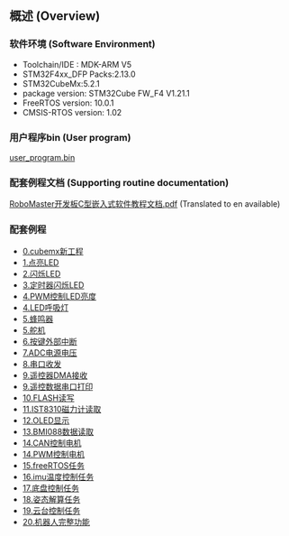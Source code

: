 ﻿## 概述 (Overview)
### 软件环境 (Software Environment)
 - Toolchain/IDE : MDK-ARM V5
 - STM32F4xx_DFP Packs:2.13.0
 - STM32CubeMx:5.2.1
 - package version: STM32Cube FW_F4 V1.21.1
 - FreeRTOS version: 10.0.1
 - CMSIS-RTOS version: 1.02
 
### 用户程序bin (User program)
[user_program.bin](0.new_cubemx_program/user_program.bin)

### 配套例程文档 (Supporting routine documentation)
[RoboMaster开发板C型嵌入式软件教程文档.pdf](RoboMaster开发板C型嵌入式软件教程文档.pdf) (Translated to en available)
### 配套例程
* [0.cubemx新工程](0.new_cubemx_program)
* [1.点亮LED](1.light_led)
* [2.闪烁LED](2.flash_light)
* [3.定时器闪烁LED](3.tim_light)
* [4.PWM控制LED亮度](4.PWM_light)
* [4.LED呼吸灯](4.homework_flow_led)
* [5.蜂鸣器](5.buzzer)
* [5.舵机](5.servo_motor)
* [6.按键外部中断](6.key_exit)
* [7.ADC电源电压](7.ADC_24V_power)
* [8.串口收发](8.USART_receive_and_send)
* [9.遥控器DMA接收](9.remote_control_dma)
* [9.遥控数据串口打印](9.remote_control_printf_pc)
* [10.FLASH读写](10.flash_read_and_write)
* [11.IST8310磁力计读取](11.ist8310)
* [12.OLED显示](11.ist8310)
* [13.BMI088数据读取](13.spi_bmi088)
* [14.CAN控制电机](14.CAN)
* [14.PWM控制电机](14.PWM_SNAIL)
* [15.freeRTOS任务](15.freeRTOS_LED)
* [16.imu温度控制任务](16.imu_temperature_control_task)
* [17.底盘控制任务](17.chassis_task)
* [18.姿态解算任务](18.ins_task)
* [19.云台控制任务](19.gimbal_task)
* [20.机器人完整功能](20.standard_robot)
